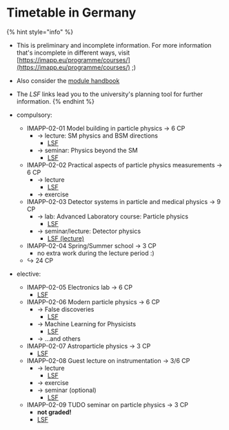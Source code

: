 # Timetable in Germany

{% hint style="info" %}
* This is preliminary and incomplete information. For more information that's incomplete in different ways, visit [https://imapp.eu/programme/courses/](https://imapp.eu/programme/courses/) ;)
* Also consider the [module handbook](https://imapp.eu/wp-content/uploads/2023/09/module-handbook-v2.2.pdf)
* The _LSF_ links lead you to the university's planning tool for further information.
{% endhint %}

* compulsory:
  * IMAPP-02-01 Model building in particle physics → 6 CP
    * → lecture: SM physics and BSM directions
      * [LSF](https://www.lsf.tu-dortmund.de/qisserver/rds?state=verpublish\&status=init\&vmfile=no\&publishid=292773\&moduleCall=webInfo\&publishConfFile=webInfo\&publishSubDir=veranstaltung)
    * → seminar: Physics beyond the SM
      * [LSF](https://www.lsf.tu-dortmund.de/qisserver/rds?state=verpublish\&status=init\&vmfile=no\&publishid=292677\&moduleCall=webInfo\&publishConfFile=webInfo\&publishSubDir=veranstaltung)
  * IMAPP-02-02 Practical aspects of particle physics measurements → 6 CP
    * → lecture
      * [LSF](https://www.lsf.tu-dortmund.de/qisserver/rds?state=verpublish\&status=init\&vmfile=no\&publishid=292718\&moduleCall=webInfo\&publishConfFile=webInfo\&publishSubDir=veranstaltung)
    * → exercise
  * IMAPP-02-03 Detector systems in particle and medical physics → 9 CP
    * → lab: Advanced Laboratory course: Particle physics
      * [LSF](https://www.lsf.tu-dortmund.de/qisserver/rds?state=verpublish\&status=init\&vmfile=no\&publishid=292688\&moduleCall=webInfo\&publishConfFile=webInfo\&publishSubDir=veranstaltung)
    * → seminar/lecture: Detector physics
      * [LSF (lecture)](https://www.lsf.tu-dortmund.de/qisserver/rds?state=verpublish\&status=init\&vmfile=no\&publishid=297230\&moduleCall=webInfo\&publishConfFile=webInfo\&publishSubDir=veranstaltung)
  * IMAPP-02-04 Spring/Summer school → 3 CP
    * no extra work during the lecture period :)
  * ↪ 24 CP
* elective:
  * IMAPP-02-05 Electronics lab → 6 CP
    * [LSF](https://www.lsf.tu-dortmund.de/qisserver/rds?state=verpublish\&status=init\&vmfile=no\&publishid=292680\&moduleCall=webInfo\&publishConfFile=webInfo\&publishSubDir=veranstaltung)
  * IMAPP-02-06 Modern particle physics → 6 CP
    * → False discoveries
      * [LSF](https://www.lsf.tu-dortmund.de/qisserver/rds?state=verpublish\&status=init\&vmfile=no\&publishid=292700\&moduleCall=webInfo\&publishConfFile=webInfo\&publishSubDir=veranstaltung)
    * → Machine Learning for Physicists
      * [LSF](https://www.lsf.tu-dortmund.de/qisserver/rds?state=verpublish\&status=init\&vmfile=no\&publishid=292706\&moduleCall=webInfo\&publishConfFile=webInfo\&publishSubDir=veranstaltung)
    * → …and others
  * IMAPP-02-07 Astroparticle physics → 3 CP
    * [LSF](https://www.lsf.tu-dortmund.de/qisserver/rds?state=verpublish\&status=init\&vmfile=no\&publishid=292633\&moduleCall=webInfo\&publishConfFile=webInfo\&publishSubDir=veranstaltung)
  * IMAPP-02-08 Guest lecture on instrumentation → 3/6 CP
    * → lecture
      * [LSF](https://www.lsf.tu-dortmund.de/qisserver/rds?state=verpublish\&status=init\&vmfile=no\&publishid=292725\&moduleCall=webInfo\&publishConfFile=webInfo\&publishSubDir=veranstaltung)
    * → exercise
    * → seminar (optional)
      * [LSF](https://www.lsf.tu-dortmund.de/qisserver/rds?state=verpublish\&status=init\&vmfile=no\&publishid=292777\&moduleCall=webInfo\&publishConfFile=webInfo\&publishSubDir=veranstaltung)
  * IMAPP-02-09 TUDO seminar on particle physics → 3 CP
    * **not graded!**
    * [LSF](https://www.lsf.tu-dortmund.de/qisserver/rds?state=verpublish\&status=init\&vmfile=no\&publishid=292691\&moduleCall=webInfo\&publishConfFile=webInfo\&publishSubDir=veranstaltung)
